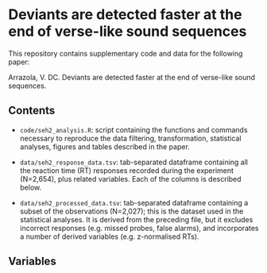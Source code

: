 # Deviants are detected faster at the end of verse-like sound sequences

This repository contains supplementary code and data for the following paper:

Arrazola, V. DC. Deviants are detected faster at the end of verse-like sound sequences.

## Contents

- `code/seh2_analysis.R`: script containing the functions and commands necessary to reproduce the data filtering, transformation, statistical analyses, figures and tables described in the paper.

- `data/seh2_response_data.tsv`: tab-separated dataframe containing all the reaction time (RT) responses recorded during the experiment (N=2,654), plus related variables. Each of the columns is described below.

- `data/seh2_processed_data.tsv`: tab-separated dataframe containing a subset of the observations (N=2,027); this is the dataset used in the statistical analyses. It is derived from the preceding file, but it excludes incorrect responses (e.g. missed probes, false alarms), and incorporates a number of derived variables (e.g. z-normalised RTs).

## Variables
